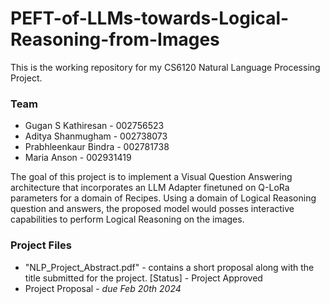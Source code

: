 # PEFT-of-LLMs-towards-Logical-Reasoning-from-Images
This is the working repository for my CS6120 Natural Language Processing Project.

### Team
- Gugan S Kathiresan - 002756523
- Aditya Shanmugham - 002738073
- Prabhleenkaur Bindra - 002781738
- Maria Anson - 002931419

The goal of this project is to implement a Visual Question Answering architecture that incorporates an LLM Adapter finetuned on Q-LoRa parameters for a domain of Recipes. Using a domain of Logical Reasoning question and answers, the proposed model would posses interactive capabilities to perform Logical Reasoning on the images.

### Project Files
- "NLP_Project_Abstract.pdf" - contains a short proposal along with the title submitted for the project. [Status] - Project Approved
- Project Proposal - _due Feb 20th 2024_
